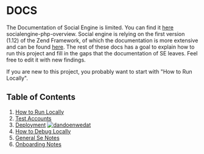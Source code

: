 # DOCS
The Documentation of Social Engine is limited. You can find it [here](https://www.socialengine.com/support/article/5145264/) socialengine-php-overview. Social engine is relying on the first version (1.12) of the Zend Framework, of which the documentation is more extensive and can be found [here](https://framework.zend.com/apidoc/1.12/index.html). The rest of these docs has a goal to explain how to run this project and fill in the gaps that the documentation of SE leaves. Feel free to edit it with new findings.

If you are new to this project, you probably want to start with "How to Run Locally".
## Table of Contents

1. [How to Run Locally](./_docs/how_to_run_locally.md)
2. [Test Accounts](./_docs/test_accounts.md)
3. [Deployment](./_docs/deployment.md) [![dandoenwedat](https://circleci.com/gh/dandoenwedat/dan-doen-we-dat.svg?style=svg&circle-token=e4cec459b102bf7bada814f2c7db4d05b885ede4)](https://app.circleci.com/pipelines/github/dandoenwedat)
4. [How to Debug Locally](./_docs/how_to_debug_locally.md)
5. [General Se Notes](./_docs/general_notes_se.md)
6. [Onboarding Notes](./_docs/onboarding.md)

